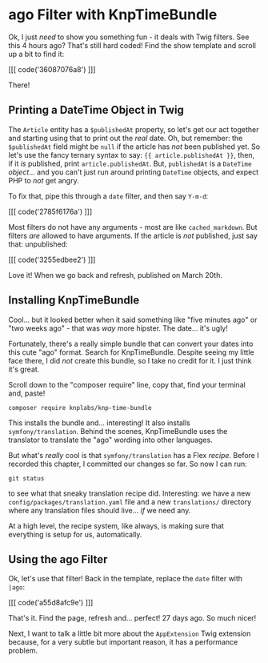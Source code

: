 # ago Filter with KnpTimeBundle

Ok, I just *need* to show you something fun - it deals with Twig filters. See this
4 hours ago? That's still hard coded! Find the show template and scroll up a bit
to find it:

[[[ code('36087076a8') ]]]

There!

## Printing a DateTime Object in Twig

The `Article` entity has a `$publishedAt` property, so let's get our act together
and starting using that to print out the *real* date. Oh, but remember: the
`$publishedAt` field might be `null` if the article has *not* been published yet.
So let's use the fancy ternary syntax to say: `{{ article.publishedAt }}`, then,
if it *is* published, print `article.publishedAt`. But, `publishedAt` is a `DateTime`
*object*... and you can't just run around printing `DateTime` objects, and expect PHP
to *not* get angry.

To fix that, pipe this through a `date` filter, and then say `Y-m-d`:

[[[ code('2785f6176a') ]]]

Most filters do not have any arguments - most are like `cached_markdown`. But filters
*are* allowed to have arguments. If the article is *not* published, just say that:
unpublished:

[[[ code('3255edbee2') ]]]

Love it! When we go back and refresh, published on March 20th. 

## Installing KnpTimeBundle

Cool... but it looked better when it said something like "five minutes ago" or
"two weeks ago" - that was *way* more hipster. The date... it's ugly!

Fortunately, there's a really simple bundle that can convert your dates into this
cute "ago" format. Search for KnpTimeBundle. Despite seeing my little face there,
I did *not* create this bundle, so I take no credit for it. I just think it's great.

Scroll down to the "composer require" line, copy that, find your terminal and, paste!

```terminal-silent
composer require knplabs/knp-time-bundle
```

This installs the bundle and... interesting! It also installs `symfony/translation`.
Behind the scenes, KnpTimeBundle uses the translator to translate the "ago" wording
into other languages.

But what's *really* cool is that `symfony/translation` has a Flex *recipe*. Before
I recorded this chapter, I committed our changes so far. So now I can run:

```terminal
git status
```

to see what that sneaky translation recipe did. Interesting: we have a new
`config/packages/translation.yaml` file and a new `translations/` directory where
any translation files should live... *if* we need any.

At a high level, the recipe system, like always, is making sure that everything
is setup for us, automatically.

## Using the ago Filter

Ok, let's use that filter! Back in the template, replace the `date` filter with
`|ago`:

[[[ code('a55d8afc9e') ]]]

That's it. Find the page, refresh and... perfect! 27 days ago. So much nicer!

Next, I want to talk a little bit more about the `AppExtension` Twig extension because,
for a very subtle but important reason, it has a performance problem.
